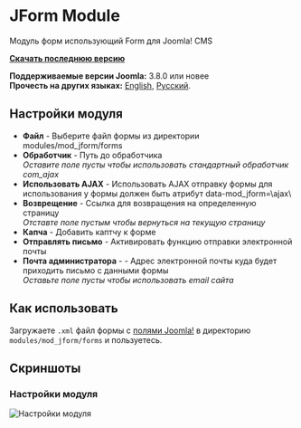 # JForm Module
Модуль форм использующий Form для Joomla! CMS

**[Скачать последнюю версию](https://github.com/Septdir/mod_jform/releases/latest)**   

**Поддерживаемые версии Joomla:** 3.8.0 или новее  
**Прочесть на других языках:**
[English](https://github.com/Septdir/mod_jform/blob/master/README.md), 
[Русский](https://github.com/Septdir/mod_jform/blob/master/README.ru-RU.md).


## Настройки модуля
* **Файл** - Выберите файл формы из директории modules/mod_jform/forms
* **Обработчик** - Путь до обработчика  
*Оставите поле пусты чтобы использовать стандартный обработчик com_ajax*
* **Использовать AJAX** - Использовать AJAX отправку формы для использования у формы должен быть атрибут data-mod_jform=\ajax\
* **Возврещение** - Ссылка для возвращения на определенную страницу  
*Отставте поле пустым чтобы вернуться на текущую страницу*
* **Капча** - Добавить каптчу к форме
* **Отправлять письмо** - Активировать функцию отправки электронной почты
* **Почта администратора** - - Адрес электронной почты куда будет приходить письмо с данными формы  
*Оставьте поле пусты чтобы использовать email сайта*


## Как использовать
Загружаете `.xml` файл формы с [полями Joomla!](https://docs.joomla.org/Form_field) в директорию `modules/mod_jform/forms` и пользуетесь. 


## Скриншоты
### Настройки модуля
![Настройки модуля](https://septdir.ru/images/blog/41/params-ru.jpg)
